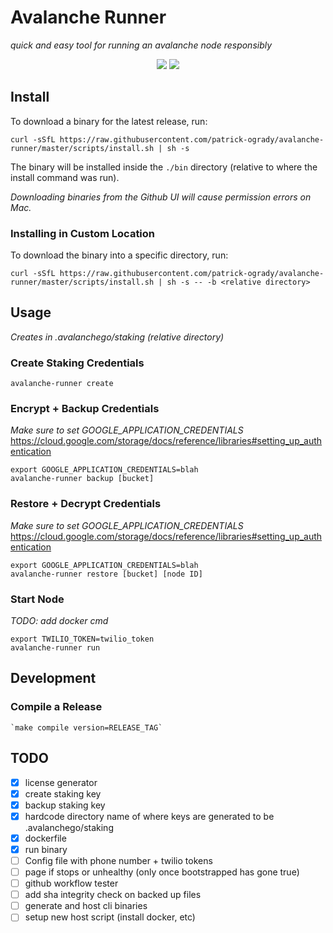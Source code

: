 # Avalanche Runner
_quick and easy tool for running an avalanche node responsibly_

<p align="center">
  <a href="https://goreportcard.com/report/github.com/patrick-ogrady/avalanche-runner"><img src="https://goreportcard.com/badge/github.com/patrick-ogrady/avalanche-runner" /></a>
  <a href="https://github.com/patrick-ogrady/avalanche-runner/blob/master/LICENSE"><img src="https://img.shields.io/github/license/patrick-ogrady/avalanche-runner.svg" /></a>
</p>

## Install
To download a binary for the latest release, run:
```
curl -sSfL https://raw.githubusercontent.com/patrick-ogrady/avalanche-runner/master/scripts/install.sh | sh -s
```

The binary will be installed inside the `./bin` directory (relative to where the install command was run).

_Downloading binaries from the Github UI will cause permission errors on Mac._

### Installing in Custom Location
To download the binary into a specific directory, run:
```
curl -sSfL https://raw.githubusercontent.com/patrick-ogrady/avalanche-runner/master/scripts/install.sh | sh -s -- -b <relative directory>
```

## Usage
_Creates in .avalanchego/staking (relative directory)_
### Create Staking Credentials
```text
avalanche-runner create
```

### Encrypt + Backup Credentials
_Make sure to set GOOGLE_APPLICATION_CREDENTIALS_
https://cloud.google.com/storage/docs/reference/libraries#setting_up_authentication
```text
export GOOGLE_APPLICATION_CREDENTIALS=blah
avalanche-runner backup [bucket]
```

### Restore + Decrypt Credentials
_Make sure to set GOOGLE_APPLICATION_CREDENTIALS_
https://cloud.google.com/storage/docs/reference/libraries#setting_up_authentication
```text
export GOOGLE_APPLICATION_CREDENTIALS=blah
avalanche-runner restore [bucket] [node ID]
```

### Start Node
_TODO: add docker cmd_
```text
export TWILIO_TOKEN=twilio_token
avalanche-runner run
```

## Development
### Compile a Release
```text
`make compile version=RELEASE_TAG`
```

## TODO
- [x] license generator
- [x] create staking key
- [x] backup staking key
- [x] hardcode directory name of where keys are generated to be
  .avalanchego/staking
- [x] dockerfile
- [x] run binary
- [ ] Config file with phone number + twilio tokens
- [ ] page if stops or unhealthy (only once bootstrapped has gone true)
- [ ] github workflow tester
- [ ] add sha integrity check on backed up files
- [ ] generate and host cli binaries
- [ ] setup new host script (install docker, etc)

